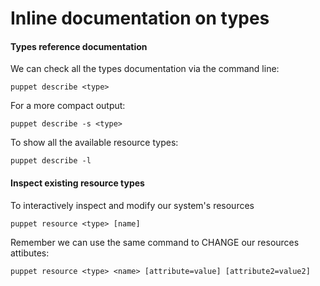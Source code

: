            
       
<h1>Inline documentation on types</h1>
       
                            
<h4>Types reference documentation</h4>
<p>We can check all the types documentation via the command line:</p> 
<pre class=" code"><code><span class="java_plain">puppet&nbsp;describe&nbsp;</span><span class="java_operator">&lt;</span><span class="java_plain">type</span><span class="java_operator">&gt;</span><span class="java_plain"></span></code></pre>
<p>For a more compact output:</p> 
<pre class=" code"><code><span class="java_plain">puppet&nbsp;describe&nbsp;</span><span class="java_operator">-</span><span class="java_plain">s&nbsp;</span><span class="java_operator">&lt;</span><span class="java_plain">type</span><span class="java_operator">&gt;</span><span class="java_plain"></span></code></pre>
<p>To show all the available resource types:</p> 
<pre class=" code"><code><span class="java_plain">puppet&nbsp;describe&nbsp;</span><span class="java_operator">-</span><span class="java_plain">l</span></code></pre> 
<h4>Inspect existing resource types</h4>
<p>To interactively inspect and modify our system's resources</p> 
<pre class=" code"><code><span class="java_plain">puppet&nbsp;resource&nbsp;</span><span class="java_operator">&lt;</span><span class="java_plain">type</span><span class="java_operator">&gt;</span><span class="java_plain">&nbsp;</span><span class="java_separator">[</span><span class="java_plain">name</span><span class="java_separator">]</span><span class="java_plain"></span></code></pre>
<p>Remember we can use the same command to CHANGE our resources attibutes:</p> 
<pre class=" code"><code><span class="java_plain">puppet&nbsp;resource&nbsp;</span><span class="java_operator">&lt;</span><span class="java_plain">type</span><span class="java_operator">&gt;</span><span class="java_plain">&nbsp;</span><span class="java_operator">&lt;</span><span class="java_plain">name</span><span class="java_operator">&gt;</span><span class="java_plain">&nbsp;</span><span class="java_separator">[</span><span class="java_plain">attribute</span><span class="java_operator">=</span><span class="java_plain">value</span><span class="java_separator">]</span><span class="java_plain">&nbsp;</span><span class="java_separator">[</span><span class="java_plain">attribute2</span><span class="java_operator">=</span><span class="java_plain">value2</span><span class="java_separator">]</span><span class="java_plain"></span></code></pre>
